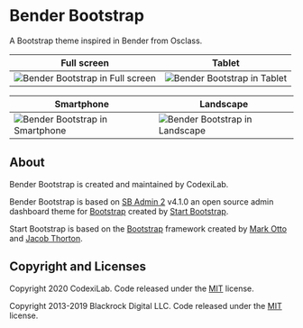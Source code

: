 # Bender Bootstrap
A Bootstrap theme inspired in Bender from Osclass.

| Full screen | Tablet |
|--|--|
| ![Bender Bootstrap in Full screen](https://i.imgur.com/PS9kwEi.png) | ![Bender Bootstrap in Tablet](https://i.imgur.com/GgKscRq.png) |

| Smartphone | Landscape |
|--|--|
| ![Bender Bootstrap in Smartphone](https://i.imgur.com/qi2iYU2.png) | ![Bender Bootstrap in Landscape](https://i.imgur.com/pX1ewK3.png) |

## About

Bender Bootstrap is created and maintained by CodexiLab.

Bender Bootstrap is based on [SB Admin 2](https://startbootstrap.com/template-overviews/sb-admin-2/) v4.1.0 an open source admin dashboard theme for [Bootstrap](http://getbootstrap.com/) created by [Start Bootstrap](http://startbootstrap.com/).

Start Bootstrap is based on the [Bootstrap](http://getbootstrap.com/) framework created by [Mark Otto](https://twitter.com/mdo) and [Jacob Thorton](https://twitter.com/fat).

## Copyright and Licenses

Copyright 2020 CodexiLab. Code released under the [MIT](https://github.com/codexilab/osclass-benderbs/blob/master/LICENSE) license.

Copyright 2013-2019 Blackrock Digital LLC. Code released under the [MIT](https://github.com/BlackrockDigital/startbootstrap-resume/blob/gh-pages/LICENSE) license.
